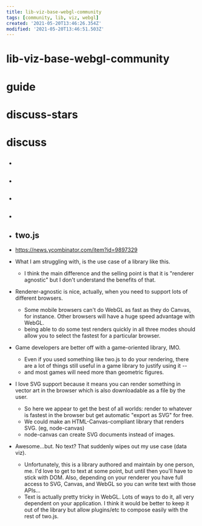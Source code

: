 ```yaml
---
title: lib-viz-base-webgl-community
tags: [community, lib, viz, webgl]
created: '2021-05-20T13:46:26.354Z'
modified: '2021-05-20T13:46:51.503Z'
---
```


# lib-viz-base-webgl-community

# guide

# discuss-stars

# discuss

- ## 

- ## 

- ## 

- ## 

- ## two.js
- https://news.ycombinator.com/item?id=9897329
- What I am struggling with, is the use case of a library like this.
  - I think the main difference and the selling point is that it is "renderer agnostic" but I don't understand the benefits of that.
- Renderer-agnostic is nice, actually, when you need to support lots of different browsers.
  - Some mobile browsers can't do WebGL as fast as they do Canvas, for instance. Other browsers will have a huge speed advantage with WebGL.
  - being able to do some test renders quickly in all three modes should allow you to select the fastest for a particular browser.
- Game developers are better off with a game-oriented library, IMO. 
  - Even if you used something like two.js to do your rendering, there are a lot of things still useful in a game library to justify using it -- 
  - and most games will need more than geometric figures.
- I love SVG support because it means you can render something in vector art in the browser which is also downloadable as a file by the user. 
  - So here we appear to get the best of all worlds: render to whatever is fastest in the browser but get automatic "export as SVG" for free.
  - We could make an HTML-Canvas-compliant library that renders SVG. (eg, node-canvas)
  - node-canvas can create SVG documents instead of images.
- Awesome...but. No text? That suddenly wipes out my use case (data viz). 
  - Unfortunately, this is a library authored and maintain by one person, me. I'd love to get to text at some point, but until then you'll have to stick with DOM. Also, depending on your renderer you have full access to SVG, Canvas, and WebGL so you can write text with those APIs...
  - Text is actually pretty tricky in WebGL. Lots of ways to do it, all very dependent on your application. I think it would be better to keep it out of the library but allow plugins/etc to compose easily with the rest of two.js.

